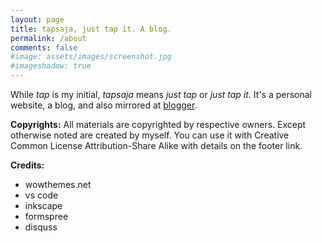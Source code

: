 ```yaml
---
layout: page
title: tapsaja, just tap it. A blog.
permalink: /about
comments: false
#image: assets/images/screenshot.jpg
#imageshadow: true
---
```


While _tap_ is my initial, _tapsaja_ means _just tap_ or _just tap it_. It's a personal website, a blog, and also mirrored at [blogger](https://tapsaja.blogspot.com).

**Copyrights:**
All materials are copyrighted by respective owners. Except otherwise noted are created by myself. You can use it with Creative Common License Attribution-Share Alike with details on the footer link.

**Credits:**
- wowthemes.net
- vs code
- inkscape
- formspree
- disquss

